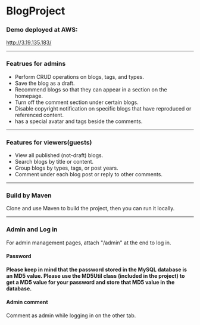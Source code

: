 # BlogProject
### Demo deployed at AWS:
http://3.19.135.183/

------------


### Featrues for admins
- Perform CRUD operations on blogs, tags, and types.
- Save the blog as a draft.
- Recommend blogs so that they can appear in a section on the homepage.
- Turn off the comment section under certain blogs.
- Disable copyright notification on specific blogs that have reproduced or referenced content.
- has a special avatar and tags beside the comments.

------------


### Features for viewers(guests)
- View all published (not-draft) blogs.
- Search blogs by title or content.
- Group blogs by types, tags, or post years.
- Comment under each blog post or reply to other comments.

------------


### Build by Maven
Clone and use Maven to build the project, then you can run it locally.

------------

### Admin and Log in
For admin management pages, attach "/admin" at the end to log in.

#### Password
**Please keep in mind that the password stored in the MySQL database is an MD5 value. Please use the MD5Util class (included in the project) to get a MD5 value for your password and store that MD5 value in the database.**

#### Admin comment
Comment as admin while logging in on the other tab.
